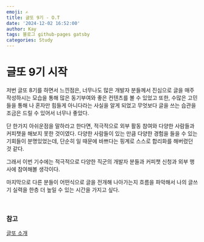 ```yaml
---
emoji: ✍️
title: 글또 9기 - O.T
date: '2024-12-02 16:52:00'
author: Kay
tags: 블로그 github-pages gatsby
categories: Study
---
```


# 글또 9기 시작

저번 글또 8기를 하면서 느낀점은, 너무나도 많은 개발자 분들께서 진심으로 글을 매주 작성하시는 모습을 통해 많은 동기부여와 좋은 컨텐츠를 볼 수 있었고 또한, 수많은 고민들을 통해 나 혼자만 힘들게 아니다라는 사실을 알게 되었고 무엇보다 글을 쓰는 습관을 조금은 드릴 수 있어서 너무나 좋았다.

단 한가지 아쉬운점을 말하라고 한다면, 적극적으로 외부 활동 참여와 다양한 사람들과 커피챗을 해보지 못한 것이였다.
다양한 사람들이 있는 만큼 다양한 경험을 들을 수 있는 기회들이 분명있었는데, 단순히 일 때문에 바쁘다는 핑계로 스스로 합리화를 해버렸던 것 같다.

그래서 이번 기수에는 적극적으로 다양한 직군의 개발자 분들과 커피챗 신청과 외부 행사에 참여해볼 생각이다.

마지막으로 다른 분들이 어떤식으로 글을 전개해 나아가는지 흐름을 파악해서 나의 글쓰기 실력을 한층 더 높일 수 있는 시간을 가지고 싶다.

<br/>

### 참고

[글또 소개](https://www.notion.so/ac5b18a482fb4df497d4e8257ad4d516)

```toc

```
